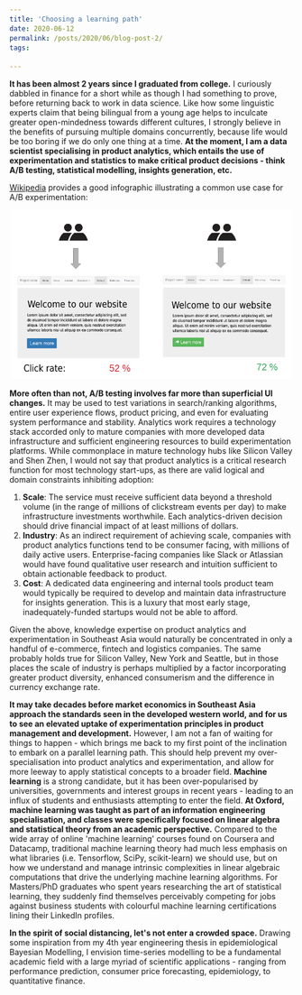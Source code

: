 ```yaml
---
title: 'Choosing a learning path'
date: 2020-06-12
permalink: /posts/2020/06/blog-post-2/
tags:

---
```

**It has been almost 2 years since I graduated from college.** I curiously dabbled in finance for a short while as though I had something to prove, before returning back to work in data science. Like how some linguistic experts claim that being bilingual from a young age helps to inculcate greater open-mindedness towards different cultures, I strongly believe in the benefits of pursuing multiple domains concurrently, because life would be too boring if we do only one thing at a time. **At the moment, I am a data scientist specialising in product analytics, which entails the use of experimentation and statistics to make critical product decisions - think A/B testing, statistical modelling, insights generation, etc.**

[Wikipedia](https://en.wikipedia.org/wiki/A/B_testing) provides a good infographic illustrating a common use case for A/B experimentation:

<p align="center"><img src="/images/abtesting_example.png" title="A/B Testing" width="500" height="300" /></p>

**More often than not, A/B testing involves far more than superficial UI changes.** It may be used to test variations in search/ranking algorithms, entire user experience flows, product pricing, and even for evaluating system performance and stability. Analytics work requires a technology stack accorded only to mature companies with more developed data infrastructure and sufficient engineering resources to build experimentation platforms. While commonplace in mature technology hubs like Silicon Valley and Shen Zhen, I would not say that product analytics is a critical research function for most technology start-ups, as there are valid logical and domain constraints inhibiting adoption:

1. **Scale**: The service must receive sufficient data beyond a threshold volume (in the range of millions of clickstream events per day) to make infrastructure investments worthwhile. Each analytics-driven decision should drive financial impact of at least millions of dollars.
2. **Industry**: As an indirect requirement of achieving scale, companies with product analytics functions tend to be consumer facing, with millions of daily active users. Enterprise-facing companies like Slack or Atlassian would have found qualitative user research and intuition sufficient to obtain actionable feedback to product.
3. **Cost**: A dedicated data engineering and internal tools product team would typically be required to develop and maintain data infrastructure for insights generation. This is a luxury that most early stage, inadequately-funded startups would not be able to afford.

Given the above, knowledge expertise on product analytics and experimentation in Southeast Asia would naturally be concentrated in only a handful of e-commerce, fintech and logistics companies. The same probably holds true for Silicon Valley, New York and Seattle, but in those places the scale of industry is perhaps multiplied by a factor incorporating greater product diversity, enhanced consumerism and the difference in currency exchange rate.

**It may take decades before market economics in Southeast Asia approach the standards seen in the developed western world, and for us to see an elevated uptake of experimentation principles in product management and development.** However, I am not a fan of waiting for things to happen - which brings me back to my first point of the inclination to embark on a parallel learning path. This should help prevent my over-specialisation into product analytics and experimentation, and allow for more leeway to apply statistical concepts to a broader field. **Machine learning** is a strong candidate, but it has been over-popularised by universities, governments and interest groups in recent years - leading to an influx of students and enthusiasts attempting to enter the field. **At Oxford, machine learning was taught as part of an information engineering specialisation, and classes were specifically focused on linear algebra and statistical theory from an academic perspective.** Compared to the wide array of online 'machine learning' courses found on Coursera and Datacamp, traditional machine learning theory had much less emphasis on what libraries (i.e. Tensorflow, SciPy, scikit-learn) we should use, but on how we understand and manage intrinsic complexities in linear algebraic computations that drive the underlying machine learning algorithms. For Masters/PhD graduates who spent years researching the art of statistical learning, they suddenly find themselves perceivably competing for jobs against business students with colourful machine learning certifications lining their LinkedIn profiles.

**In the spirit of social distancing, let's not enter a crowded space.** Drawing some inspiration from my 4th year engineering thesis in epidemiological Bayesian Modelling, I envision time-series modelling to be a fundamental academic field with a large myriad of scientific applications - ranging from performance prediction, consumer price forecasting, epidemiology, to quantitative finance.

